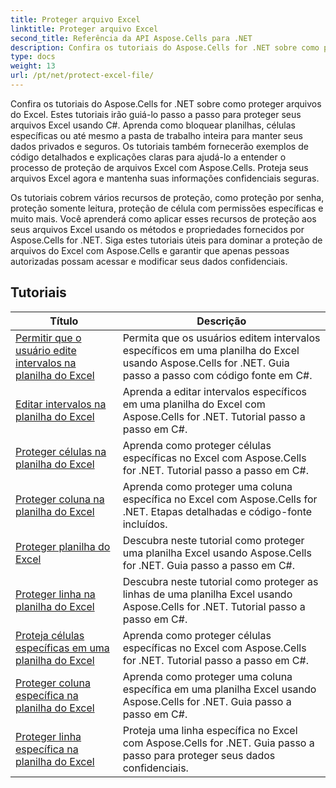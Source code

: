 ```yaml
---
title: Proteger arquivo Excel
linktitle: Proteger arquivo Excel
second_title: Referência da API Aspose.Cells para .NET
description: Confira os tutoriais do Aspose.Cells for .NET sobre como proteger arquivos do Excel. Aprenda como proteger seus dados confidenciais com C#.
type: docs
weight: 13
url: /pt/net/protect-excel-file/
---
```

Confira os tutoriais do Aspose.Cells for .NET sobre como proteger arquivos do Excel. Estes tutoriais irão guiá-lo passo a passo para proteger seus arquivos Excel usando C#. Aprenda como bloquear planilhas, células específicas ou até mesmo a pasta de trabalho inteira para manter seus dados privados e seguros. Os tutoriais também fornecerão exemplos de código detalhados e explicações claras para ajudá-lo a entender o processo de proteção de arquivos Excel com Aspose.Cells. Proteja seus arquivos Excel agora e mantenha suas informações confidenciais seguras.

Os tutoriais cobrem vários recursos de proteção, como proteção por senha, proteção somente leitura, proteção de célula com permissões específicas e muito mais. Você aprenderá como aplicar esses recursos de proteção aos seus arquivos Excel usando os métodos e propriedades fornecidos por Aspose.Cells for .NET. Siga estes tutoriais úteis para dominar a proteção de arquivos do Excel com Aspose.Cells e garantir que apenas pessoas autorizadas possam acessar e modificar seus dados confidenciais.

## Tutoriais 
| Título | Descrição |
| --- | --- |
| [Permitir que o usuário edite intervalos na planilha do Excel](./allow-user-to-edit-ranges-in-excel-worksheet/) | Permita que os usuários editem intervalos específicos em uma planilha do Excel usando Aspose.Cells for .NET. Guia passo a passo com código fonte em C#. |  
| [Editar intervalos na planilha do Excel](./edit-ranges-in-excel-worksheet/) | Aprenda a editar intervalos específicos em uma planilha do Excel com Aspose.Cells for .NET. Tutorial passo a passo em C#. |  
| [Proteger células na planilha do Excel](./protect-cells-in-excel-worksheet/) | Aprenda como proteger células específicas no Excel com Aspose.Cells for .NET. Tutorial passo a passo em C#. |  
| [Proteger coluna na planilha do Excel](./protect-column-in-excel-worksheet/) | Aprenda como proteger uma coluna específica no Excel com Aspose.Cells for .NET. Etapas detalhadas e código-fonte incluídos. |  
| [Proteger planilha do Excel](./protect-excel-worksheet/) | Descubra neste tutorial como proteger uma planilha Excel usando Aspose.Cells for .NET. Guia passo a passo em C#. |  
| [Proteger linha na planilha do Excel](./protect-row-in-excel-worksheet/) | Descubra neste tutorial como proteger as linhas de uma planilha Excel usando Aspose.Cells for .NET. Tutorial passo a passo em C#. |  
| [Proteja células específicas em uma planilha do Excel](./protect-specific-cells-in-a-excel-worksheet/) | Aprenda como proteger células específicas no Excel com Aspose.Cells for .NET. Tutorial passo a passo em C#. |  
| [Proteger coluna específica na planilha do Excel](./protect-specific-column-in-excel-worksheet/) | Aprenda como proteger uma coluna específica em uma planilha Excel usando Aspose.Cells for .NET. Guia passo a passo em C#. |  
| [Proteger linha específica na planilha do Excel](./protect-specific-row-in-excel-worksheet/) | Proteja uma linha específica no Excel com Aspose.Cells for .NET. Guia passo a passo para proteger seus dados confidenciais. |  